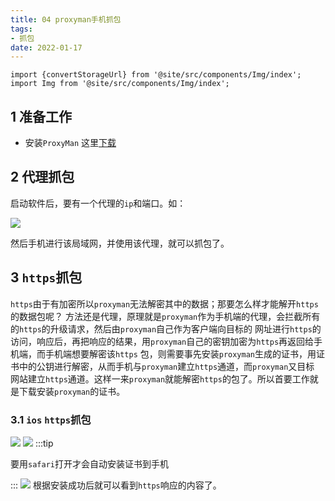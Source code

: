 ```yaml
---
title: 04 proxyman手机抓包
tags:
- 抓包
date: 2022-01-17
---
```


```mdx-code-block
import {convertStorageUrl} from '@site/src/components/Img/index';
import Img from '@site/src/components/Img/index';
```

## 1 准备工作

* 安装`ProxyMan` 这里[下载](/tools#9-抓包工具)

## 2 代理抓包
启动软件后，要有一个代理的`ip`和端口。如：

<Img src='storage:///images/20220117170626.png' />

然后手机进行该局域网，并使用该代理，就可以抓包了。

## 3 `https`抓包
`https`由于有加密所以`proxyman`无法解密其中的数据；那要怎么样才能解开`https`的数据包呢？
方法还是代理，原理就是`proxyman`作为手机端的代理，会拦截所有的`https`的升级请求，然后由`proxyman`自己作为客户端向目标的
网址进行`https`的访问，响应后，再把响应的结果，用`proxyman`自己的密钥加密为`https`再返回给手机端，而手机端想要解密该`https`
包，则需要事先安装`proxyman`生成的证书，用证书中的公钥进行解密，从而手机与`proxyman`建立`https`通道，而`proxyman`又目标
网站建立`https`通道。这样一来`proxyman`就能解密`https`的包了。所以首要工作就是下载安装`proxyman`的证书。

### 3.1 `ios` `https`抓包
<Img src='storage:///images/20220117171948.png' />
<Img src='storage:///images/20220117172034.png' />
:::tip

要用`safari`打开才会自动安装证书到手机

:::
<Img src='storage:///images/20220117172422.png' />
根据安装成功后就可以看到`https`响应的内容了。

